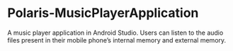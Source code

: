 # Polaris-MusicPlayerApplication
A music player application in Android Studio. Users can listen to the audio files present in their mobile phone’s internal memory and external memory.
